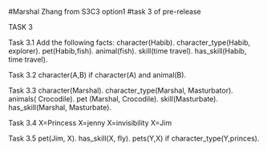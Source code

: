 #Marshal Zhang from S3C3 option1
#task 3 of pre-release

TASK 3

Task 3.1
Add the following facts:
character(Habib).
character_type(Habib, explorer).
pet(Habib,fish).
animal(fish).
skill(time travel).
has_skill(Habib, time travel).

Task 3.2
character(A,B) if character(A) and animal(B).

Task 3.3
character(Marshal).
character_type(Marshal, Masturbator).
animals( Crocodile).
pet (Marshal, Crocodile).
skill(Masturbate).
has_skill(Marshal, Masturbate).

Task 3.4
X=Princess
X=jenny
X=invisibility
X=Jim

Task 3.5
pet(Jim, X).
has_skill(X, fly).
pets(Y,X) if character_type(Y,princes).
